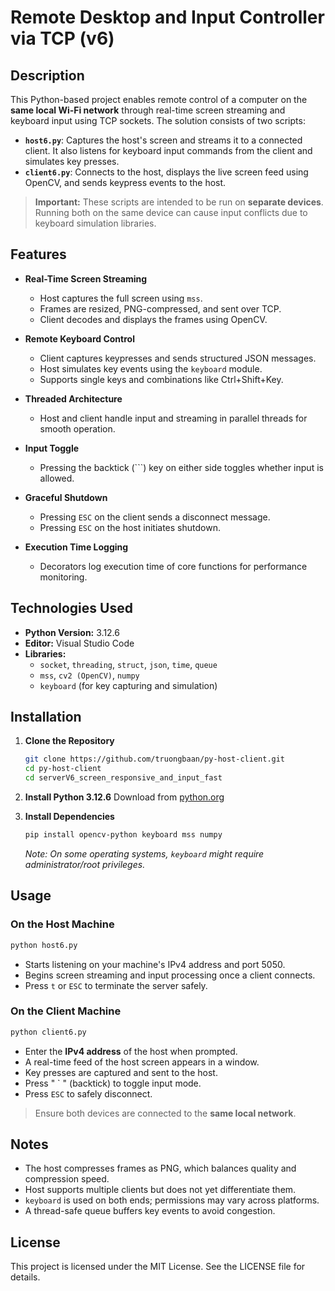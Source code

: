 # Remote Desktop and Input Controller via TCP (v6)

## Description

This Python-based project enables remote control of a computer on the **same local Wi-Fi network** through real-time screen streaming and keyboard input using TCP sockets. The solution consists of two scripts:

- **`host6.py`**: Captures the host's screen and streams it to a connected client. It also listens for keyboard input commands from the client and simulates key presses.
- **`client6.py`**: Connects to the host, displays the live screen feed using OpenCV, and sends keypress events to the host.

> **Important:** These scripts are intended to be run on **separate devices**. Running both on the same device can cause input conflicts due to keyboard simulation libraries.

## Features

- **Real-Time Screen Streaming**
  - Host captures the full screen using `mss`.
  - Frames are resized, PNG-compressed, and sent over TCP.
  - Client decodes and displays the frames using OpenCV.

- **Remote Keyboard Control**
  - Client captures keypresses and sends structured JSON messages.
  - Host simulates key events using the `keyboard` module.
  - Supports single keys and combinations like Ctrl+Shift+Key.

- **Threaded Architecture**
  - Host and client handle input and streaming in parallel threads for smooth operation.

- **Input Toggle**
  - Pressing the backtick (`\``) key on either side toggles whether input is allowed.

- **Graceful Shutdown**
  - Pressing `ESC` on the client sends a disconnect message.
  - Pressing `ESC` on the host initiates shutdown.

- **Execution Time Logging**
  - Decorators log execution time of core functions for performance monitoring.

## Technologies Used

- **Python Version:** 3.12.6
- **Editor:** Visual Studio Code
- **Libraries:**
  - `socket`, `threading`, `struct`, `json`, `time`, `queue`
  - `mss`, `cv2 (OpenCV)`, `numpy`
  - `keyboard` (for key capturing and simulation)

## Installation

1. **Clone the Repository**
   ```bash
   git clone https://github.com/truongbaan/py-host-client.git
   cd py-host-client
   cd serverV6_screen_responsive_and_input_fast
   ```

2. **Install Python 3.12.6**
   Download from [python.org](https://www.python.org/downloads/)

3. **Install Dependencies**
   ```bash
   pip install opencv-python keyboard mss numpy
   ```
   *Note: On some operating systems, `keyboard` might require administrator/root privileges.*

## Usage

### On the Host Machine
```bash
python host6.py
```
- Starts listening on your machine's IPv4 address and port 5050.
- Begins screen streaming and input processing once a client connects.
- Press `t` or `ESC` to terminate the server safely.

### On the Client Machine
```bash
python client6.py
```
- Enter the **IPv4 address** of the host when prompted.
- A real-time feed of the host screen appears in a window.
- Key presses are captured and sent to the host.
- Press " \` " (backtick) to toggle input mode.
- Press `ESC` to safely disconnect.

> Ensure both devices are connected to the **same local network**.

## Notes

- The host compresses frames as PNG, which balances quality and compression speed.
- Host supports multiple clients but does not yet differentiate them.
- `keyboard` is used on both ends; permissions may vary across platforms.
- A thread-safe queue buffers key events to avoid congestion.

## License

This project is licensed under the MIT License. See the LICENSE file for details.

